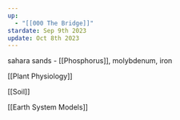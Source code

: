 ```yaml
---
up:
  - "[[000 The Bridge]]"
stardate: Sep 9th 2023
update: Oct 8th 2023
---
```



sahara sands - [[Phosphorus]], molybdenum, iron

[[Plant Physiology]]

[[Soil]]

[[Earth System Models]]